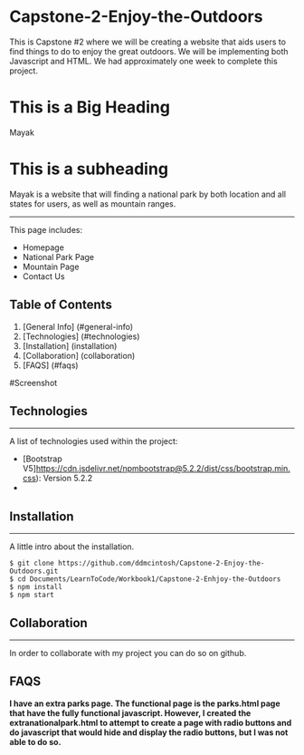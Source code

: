 # Capstone-2-Enjoy-the-Outdoors

This is Capstone #2 where we will be creating a website that aids users to find things to do to enjoy the great outdoors. We will be implementing both Javascript and HTML. We had approximately one week to complete this project.

# This is a Big Heading

Mayak

# This is a subheading

Mayak is a website that will finding a national park by both location and all states for users, as well as mountain ranges.

---

This page includes:

- Homepage
- National Park Page
- Mountain Page
- Contact Us

## Table of Contents

1. [General Info] (#general-info)
2. [Technologies] (#technologies)
3. [Installation] (installation)
4. [Collaboration] (collaboration)
5. [FAQS] (#faqs)

#Screenshot

## Technologies

---

A list of technologies used within the project:

- [Bootstrap V5]https://cdn.jsdelivr.net/npmbootstrap@5.2.2/dist/css/bootstrap.min.css): Version 5.2.2
- [javascript]: https://cdn.jsdelivr.net/npm/bootstrap@5.2.2/dist/js/bootstrap.bundle.min.js"

## Installation

---

A little intro about the installation.

```
$ git clone https://github.com/ddmcintosh/Capstone-2-Enjoy-the-Outdoors.git
$ cd Documents/LearnToCode/Workbook1/Capstone-2-Enhjoy-the-Outdoors
$ npm install
$ npm start
```

## Collaboration

---

In order to collaborate with my project you can do so on github.

## FAQS

<b> I have an extra parks page. The functional page is the parks.html page that have the fully functional javascript. However, I created the extranationalpark.html to attempt to create a page with radio buttons and do javascript that would hide and display the radio buttons, but I was not able to do so.
